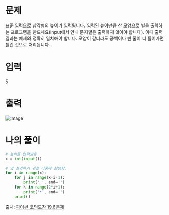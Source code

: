 # 문제
표준 입력으로 삼각형의 높이가 입력됩니다. 입력된 높이만큼 산 모양으로 별을 출력하는 프로그램을 만드세요(input에서 안내 문자열은 출력하지 않아야 합니다). 이때 출력 결과는 예제와 정확히 일치해야 합니다. 모양이 같더라도 공백이나 빈 줄이 더 들어가면 틀린 것으로 처리됩니다.
# 입력
5
# 출력
![image](https://user-images.githubusercontent.com/112944851/229813643-69ab6997-0810-41ff-8651-a637c00e31cc.png)
# 나의 풀이
```python
# 높이를 입력받음
x = int(input())

# 앜 설명하기 귀찮 나중에 설명함.
for i in range(x):
    for j in range(x-i-1):
        print(' ', end='')
    for k in range(2*i+1):
        print('*', end='')
    print()
```
출처: [파이썬 코딩도장 19.6문제](https://dojang.io/mod/quiz/review.php?attempt=2010413&cmid=2264)
